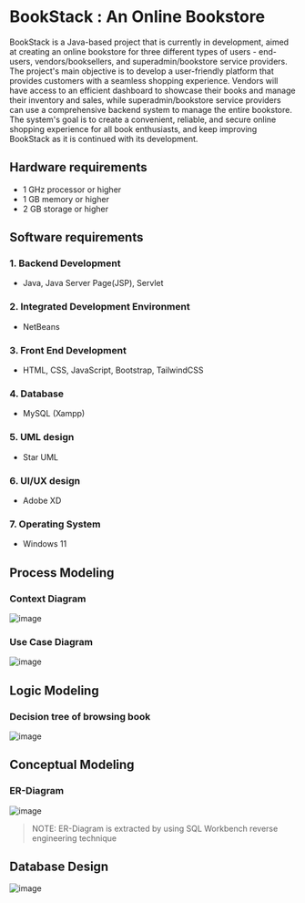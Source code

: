 # BookStack : An Online Bookstore
BookStack is a Java-based project that is currently in development, aimed at creating an online bookstore for three different types of users - end-users, vendors/booksellers, and superadmin/bookstore service providers. The project's main objective is to develop a user-friendly platform that provides customers with a seamless shopping experience. Vendors will have access to an efficient dashboard to showcase their books and manage their inventory and sales, while superadmin/bookstore service providers can use a comprehensive backend system to manage the entire bookstore. The system's goal is to create a convenient, reliable, and secure online shopping experience for all book enthusiasts, and keep improving BookStack as it is continued with its development.

## Hardware requirements
- 1 GHz processor or higher
- 1 GB memory or higher
- 2 GB storage or higher

## Software requirements
### 1. Backend Development
- Java, Java Server Page(JSP), Servlet
### 2. Integrated Development Environment
- NetBeans
### 3. Front End Development
- HTML, CSS, JavaScript, Bootstrap, TailwindCSS
### 4. Database
- MySQL (Xampp)
### 5. UML design
- Star UML
### 6. UI/UX design
- Adobe XD
### 7. Operating System
- Windows 11

## Process Modeling
### Context Diagram
![image](https://user-images.githubusercontent.com/70754744/235108746-e8823878-d520-4870-9295-7f048746b888.png)
### Use Case Diagram
![image](https://user-images.githubusercontent.com/70754744/235108850-d84f8db3-b78e-4913-836e-dd71dd524f81.png)
## Logic Modeling
### Decision tree of browsing book
![image](https://user-images.githubusercontent.com/70754744/235109396-9e1f23cd-7546-4a95-9139-f0f3d4a36af5.png)
## Conceptual Modeling
### ER-Diagram
![image](https://user-images.githubusercontent.com/70754744/235109466-de1cfffd-cfa5-464e-87a8-96a52a474c4b.png)
> NOTE: ER-Diagram is extracted by using SQL Workbench reverse engineering technique
## Database Design
![image](https://user-images.githubusercontent.com/70754744/235109605-368a53df-dd66-43fe-ba89-e637915a9c26.png)


